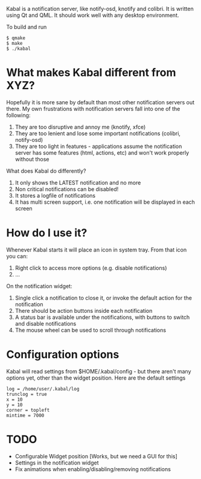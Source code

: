 

Kabal is a notification server, like notify-osd, knotify and colibri. It is written
using Qt and QML. It should work well with any desktop environment.

To build and run

    $ qmake
    $ make
    $ ./kabal

# What makes Kabal different from XYZ?

Hopefully it is more sane by default than most other notification servers out there. My own
frustrations with notification servers fall into one of the following:

1. They are too disruptive and annoy me (knotify, xfce)
2. They are too lenient and lose some important 
   notifications (colibri, notify-osd)
3. They are too light in features - applications 
   assume the notification server has some features
   (html, actions, etc) and won't work properly without those

What does Kabal do differently?

1. It only shows the LATEST notification and no more
2. Non critical notifications can be disabled!
3. It stores a logfile of notifications
4. It has multi screen support, i.e. one notification
   will be displayed in each screen

# How do I use it?

Whenever Kabal starts it will place an icon in system tray. From that icon
you can:

1. Right click to access more options (e.g. disable notifications)
1. ...

On the notification widget:

1. Single click a notification to close it, or invoke the default action
   for the notification
2. There should be action buttons inside each notification
3. A status bar is available under the notifications, with
   buttons to switch and disable notifications
4. The mouse wheel can be used to scroll through notifications

# Configuration options

Kabal will read settings from $HOME/.kabal/config - but there aren't
many options yet, other than the widget position. Here are 
the default settings

    log = /home/user/.kabal/log
    trunclog = true
    x = 10
    y = 10
    corner = topleft
    mintime = 7000

# TODO 

* Configurable Widget position [Works, but we need a GUI for this]
* Settings in the notification widget
* Fix animations when enabling/disabling/removing notifications

